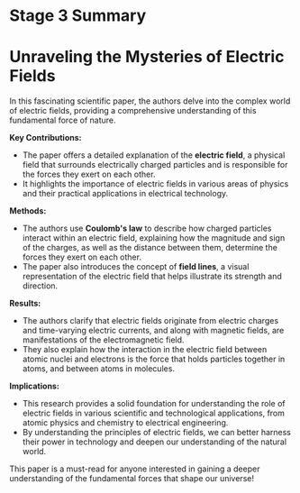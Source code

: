 # Stage 3 Summary

# Unraveling the Mysteries of Electric Fields

In this fascinating scientific paper, the authors delve into the complex world of electric fields, providing a comprehensive understanding of this fundamental force of nature.

**Key Contributions:**
- The paper offers a detailed explanation of the **electric field**, a physical field that surrounds electrically charged particles and is responsible for the forces they exert on each other.
- It highlights the importance of electric fields in various areas of physics and their practical applications in electrical technology.

**Methods:**
- The authors use **Coulomb's law** to describe how charged particles interact within an electric field, explaining how the magnitude and sign of the charges, as well as the distance between them, determine the forces they exert on each other.
- The paper also introduces the concept of **field lines**, a visual representation of the electric field that helps illustrate its strength and direction.

**Results:**
- The authors clarify that electric fields originate from electric charges and time-varying electric currents, and along with magnetic fields, are manifestations of the electromagnetic field.
- They also explain how the interaction in the electric field between atomic nuclei and electrons is the force that holds particles together in atoms, and between atoms in molecules.

**Implications:**
- This research provides a solid foundation for understanding the role of electric fields in various scientific and technological applications, from atomic physics and chemistry to electrical engineering.
- By understanding the principles of electric fields, we can better harness their power in technology and deepen our understanding of the natural world.

This paper is a must-read for anyone interested in gaining a deeper understanding of the fundamental forces that shape our universe!